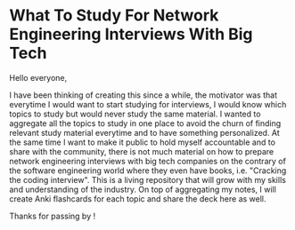 # What To Study For Network Engineering Interviews With Big Tech

Hello everyone,

I have been thinking of creating this since a while, the motivator was that everytime I would want to start studying for interviews, I would know which topics to study but would never study the same material. I wanted to aggregate all the topics to study in one place to avoid the churn of finding relevant study material everytime and to have something personalized. At the same time I want to make it public to hold myself accountable and to share with the community, there is not much material on how to prepare network engineering interviews with big tech companies on the contrary of the software engineering world where they even have books, i.e. "Cracking the coding interview". This is a living repository that will grow with my skills and understanding of the industry. On top of aggregating my notes, I will create Anki flashcards for each topic and share the deck here as well.

Thanks for passing by ! 
